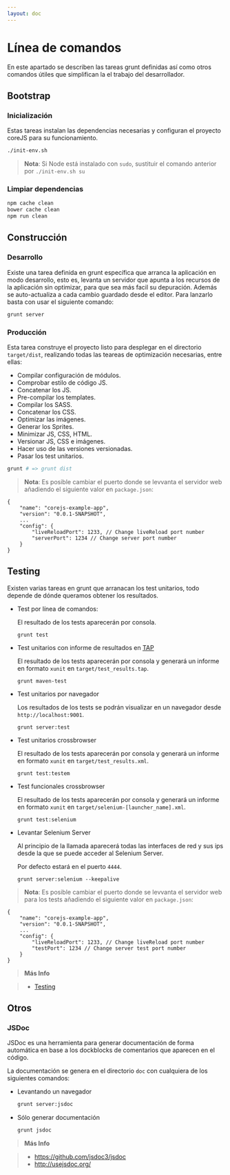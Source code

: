 ```yaml
---
layout: doc
---
```



# Línea de comandos

En este apartado se describen las tareas grunt definidas así como otros comandos útiles que simplifican la el trabajo del desarrollador.


## Bootstrap

### Inicialización

Estas tareas instalan las dependencias necesarias y configuran el proyecto coreJS para su funcionamiento.

```bash
./init-env.sh
```

> **Nota**: Si Node está instalado con `sudo`, sustituir el comando anterior por `./init-env.sh su`


### Limpiar dependencias

```bash
npm cache clean
bower cache clean
npm run clean
```


## Construcción


### Desarrollo

Existe una tarea definida en grunt específica que arranca la aplicación en modo desarrollo, esto es, levanta un servidor que apunta a los recursos de la aplicación sin optimizar, para que sea más facil su depuración. Además se auto-actualiza a cada cambio guardado desde el editor.
Para lanzarlo basta con usar el siguiente comando:

```bash
grunt server
```

### Producción

Esta tarea construye el proyecto listo para desplegar en el directorio `target/dist`, realizando todas las teareas de optimización necesarias, entre ellas:

* Compilar configuración de módulos.
* Comprobar estilo de código JS.
* Concatenar los JS.
* Pre-compilar los templates.
* Compilar los SASS.
* Concatenar los CSS.
* Optimizar las imágenes.
* Generar los Sprites.
* Minimizar JS, CSS, HTML.
* Versionar JS, CSS e imágenes.
* Hacer uso de las versiones versionadas.
* Pasar los test unitarios.

```bash
grunt # => grunt dist
```

> **Nota**: Es posible cambiar el puerto donde se levvanta el servidor web añadiendo el siguiente valor en `package.json`:

	{
		"name": "corejs-example-app",
		"version": "0.0.1-SNAPSHOT",
		...
		"config": {
			"liveReloadPort": 1233, // Change liveReload port number
			"serverPort": 1234 // Change server port number
		}
	}


## Testing


Existen varias tareas en grunt que arranacan los test unitarios, todo depende de dónde queramos obtener los resultados.

* Test por línea de comandos:

	El resultado de los tests aparecerán por consola.

	```
	grunt test
	```

* Test unitarios con informe de resultados en [TAP](http://en.wikipedia.org/wiki/Test_Anything_Protocol)

	El resultado de los tests aparecerán por consola y generará un informe en formato `xunit` en `target/test_results.tap`.

	```
	grunt maven-test
	```

* Test unitarios por navegador

	Los resultados de los tests se podrán visualizar en un navegador desde `http://localhost:9001`.

	```
	grunt server:test
	```

* Test unitarios crossbrowser

	El resultado de los tests aparecerán por consola y generará un informe en formato `xunit` en `target/test_results.xml`.

	```
	grunt test:testem
	```

* Test funcionales crossbrowser

	El resultado de los tests aparecerán por consola y generará un informe en formato `xunit` en `target/selenium-[launcher_name].xml`.

	```
	grunt test:selenium
	```

* Levantar Selenium Server

	Al principio de la llamada aparecerá todas las interfaces de red y sus ips desde la que se puede acceder al Selenium Server.

	Por defecto estará en el puerto `4444`.

	```
	grunt server:selenium --keepalive
	```

> **Nota**: Es posible cambiar el puerto donde se levvanta el servidor web para los tests añadiendo el siguiente valor en `package.json`:

	{
		"name": "corejs-example-app",
		"version": "0.0.1-SNAPSHOT",
		...
		"config": {
			"liveReloadPort": 1233, // Change liveReload port number
			"testPort": 1234 // Change server test port number
		}
	}

> **Más Info**

> * [Testing](/testing)



## Otros 

### JSDoc

JSDoc es una herramienta para generar documentación de forma automática en base a los dockblocks de comentarios que aparecen en el código.

La documentación se genera en el directorio `doc` con cualquiera de los siguientes comandos:

* Levantando un navegador

	```bash
	grunt server:jsdoc
	```

* Sólo generar documentación

	```bash
	grunt jsdoc
	```

> **Más Info**

> * https://github.com/jsdoc3/jsdoc
> * http://usejsdoc.org/

